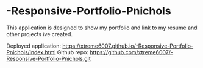 # -Responsive-Portfolio-Pnichols
This application is designed to show my portfolio and link to my resume and other projects ive created.

Deployed application: https://xtreme6007.github.io/-Responsive-Portfolio-Pnichols/index.html
Github repo: https://github.com/xtreme6007/-Responsive-Portfolio-Pnichols.git




